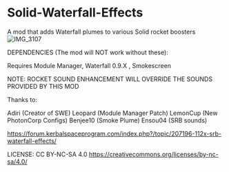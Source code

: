 # Solid-Waterfall-Effects
A mod that adds Waterfall plumes to various Solid rocket boosters
![IMG_3107](https://user-images.githubusercontent.com/89059610/181930236-ab3cedba-1ea1-4430-85a6-c19deca0c646.png)


DEPENDENCIES (The mod will NOT work without these):

Requires Module Manager, Waterfall 0.9.X , Smokescreen

NOTE: ROCKET SOUND ENHANCEMENT WILL OVERRIDE THE SOUNDS PROVIDED BY THIS MOD

Thanks to:

Adiri (Creator of SWE)
Leopard (Module Manager Patch)
LemonCup (New PhotonCorp Configs)
Benjee10 (Smoke Plume)
Ensou04 (SRB sounds)



https://forum.kerbalspaceprogram.com/index.php?/topic/207196-112x-srb-waterfall-effects/

LICENSE:
CC BY-NC-SA 4.0
https://creativecommons.org/licenses/by-nc-sa/4.0/

